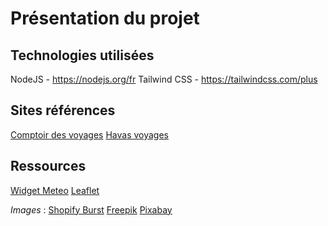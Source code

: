 # Présentation du projet

## Technologies utilisées

NodeJS - https://nodejs.org/fr
Tailwind CSS - https://tailwindcss.com/plus

## Sites références

[Comptoir des voyages](https://www.comptoirdesvoyages.fr/)
[Havas voyages](https://www.havas-voyages.fr/)

## Ressources

[Widget Meteo](https://weatherwidget.org/fr/)
[Leaflet](https://leafletjs.com/)

*Images* :
[Shopify Burst](https://www.shopify.com/stock-photos)
[Freepik](https://fr.freepik.com/)
[Pixabay](https://pixabay.com/fr/)
